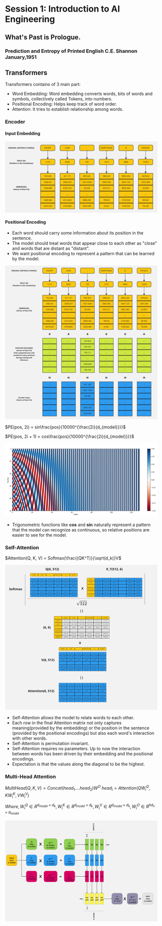 # Session 1: Introduction to AI Engineering

## What's Past is Prologue.

### Prediction and Entropy of Printed English C.E. Shannon January,1951




## Transformers

Transformers contains of 3 main part:

- Word Embedding: Word embedding converts words, bits of words and symbols, collectively called Tokens, into numbers.
- Positional Encoding: Helps keep track of word order.
- Attention: It tries to establish relationship among words.

### Encoder

#### Input Embedding

![input-embedding.jpg](../assets/input-embedding.jpg)

#### Positional Encoding

- Each word should carry some information about its position in the sentence.
- The model should treat words that appear close to each other as "close" and words that are distant as "distant".
- We want positional encoding to represent a pattern that can be learned by the model.

![positional-encoding.jpg](../assets/positional-encoding.jpg)

$PE(pos, 2i) = sin\frac{pos}{10000^{\frac{2i}{d_{model}}}}$

$PE(pos, 2i + 1) = cos\frac{pos}{10000^{\frac{2i}{d_{model}}}}$

![positional_encoding.png](../assets/positional_encoding.png)

- Trigonometric functions like **cos** and **sin** naturally represent a pattern that the model can recognize as 
continuous, so relative positions are easier to see for the model.

### Self-Attention

$Attention(Q, K, V) = Softmax(\frac{(QK^T)}{\sqrt(d_k)}V$

![self-attention.jpg](../assets/self-attention.jpg)

- Self-Attention allows the model to relate words to each other.
- Each row in the final Attention matrix not only captures meaning(provided by the embedding) or the position in the 
sentence (provided by the positional encodings) but also each word's interaction with other words.
- Self-Attention is permutation invariant.
- Self-Attention requires no parameters. Up to now the interaction between words has been driven by their embedding and the positional encodings.
- Expectation is that the values along the diagonal to be the highest.


### Multi-Head Attention

$MultiHead(Q, K, V) = Concat(head_1....head_2)W^{O}$
$head_i=Attention(QW_{i}^{Q},KW_{i}^{K},VW_{i}^{V})$

$Where, W_{i}^{Q} \in R^{d_{model}\times{d_{k}}}, W_{i}^{K} \in R^{d_{model}\times{d_{k}}}, W_{i}^{V} \in R^{d_{model}\times{d_{k}}}, W_{i}^{O} \in R^{hd_{v}\times{d_{model}}}$

![multi-head-attention.jpg](../assets/multi-head-attention.jpg)